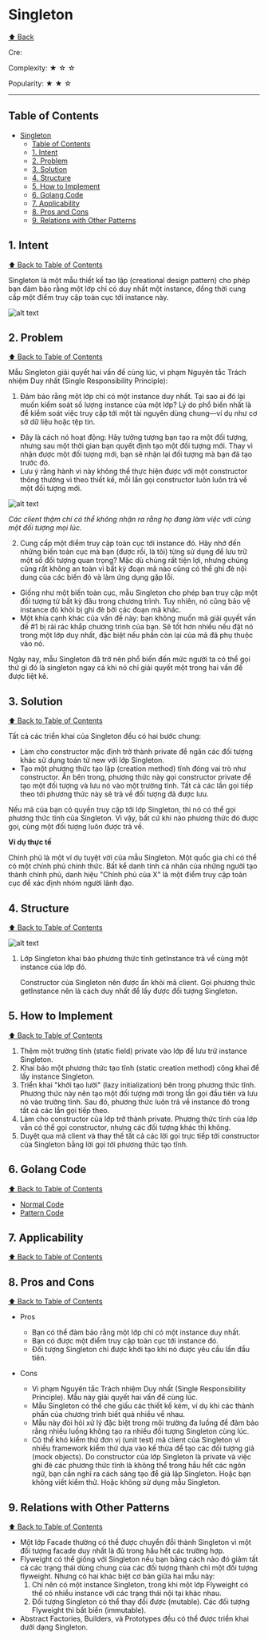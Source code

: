 # Singleton
[⬆ Back](README.md)

Cre: 

Complexity: &#9733; &#9734; &#9734;

Popularity: &#9733; &#9733; &#9734;

---

## Table of Contents
- [Singleton](#singleton)
	- [Table of Contents](#table-of-contents)
	- [1. Intent](#1-intent)
	- [2. Problem](#2-problem)
	- [3. Solution](#3-solution)
	- [4. Structure](#4-structure)
	- [5. How to Implement](#5-how-to-implement)
	- [6. Golang Code](#6-golang-code)
	- [7. Applicability](#7-applicability)
	- [8. Pros and Cons](#8-pros-and-cons)
	- [9. Relations with Other Patterns](#9-relations-with-other-patterns)

## 1. Intent
[⬆ Back to Table of Contents](#table-of-contents)

Singleton là một mẫu thiết kế tạo lập (creational design pattern) cho phép bạn đảm bảo rằng một lớp chỉ có duy nhất một instance, đồng thời cung cấp một điểm truy cập toàn cục tới instance này.

![alt text](images/image.png)

## 2. Problem
[⬆ Back to Table of Contents](#table-of-contents)

Mẫu Singleton giải quyết hai vấn đề cùng lúc, vi phạm Nguyên tắc Trách nhiệm Duy nhất (Single Responsibility Principle):

1. Đảm bảo rằng một lớp chỉ có một instance duy nhất.
Tại sao ai đó lại muốn kiểm soát số lượng instance của một lớp? Lý do phổ biến nhất là để kiểm soát việc truy cập tới một tài nguyên dùng chung—ví dụ như cơ sở dữ liệu hoặc tệp tin.
- Đây là cách nó hoạt động: Hãy tưởng tượng bạn tạo ra một đối tượng, nhưng sau một thời gian bạn quyết định tạo một đối tượng mới. Thay vì nhận được một đối tượng mới, bạn sẽ nhận lại đối tượng mà bạn đã tạo trước đó.
- Lưu ý rằng hành vi này không thể thực hiện được với một constructor thông thường vì theo thiết kế, mỗi lần gọi constructor luôn luôn trả về một đối tượng mới.

![alt text](images/image-1.png)

*Các client thậm chí có thể không nhận ra rằng họ đang làm việc với cùng một đối tượng mọi lúc.*

2. Cung cấp một điểm truy cập toàn cục tới instance đó.
Hãy nhớ đến những biến toàn cục mà bạn (được rồi, là tôi) từng sử dụng để lưu trữ một số đối tượng quan trọng? Mặc dù chúng rất tiện lợi, nhưng chúng cũng rất không an toàn vì bất kỳ đoạn mã nào cũng có thể ghi đè nội dung của các biến đó và làm ứng dụng gặp lỗi.
- Giống như một biến toàn cục, mẫu Singleton cho phép bạn truy cập một đối tượng từ bất kỳ đâu trong chương trình. Tuy nhiên, nó cũng bảo vệ instance đó khỏi bị ghi đè bởi các đoạn mã khác.
- Một khía cạnh khác của vấn đề này: bạn không muốn mã giải quyết vấn đề #1 bị rải rác khắp chương trình của bạn. Sẽ tốt hơn nhiều nếu đặt nó trong một lớp duy nhất, đặc biệt nếu phần còn lại của mã đã phụ thuộc vào nó.

Ngày nay, mẫu Singleton đã trở nên phổ biến đến mức người ta có thể gọi thứ gì đó là singleton ngay cả khi nó chỉ giải quyết một trong hai vấn đề được liệt kê.

## 3. Solution
[⬆ Back to Table of Contents](#table-of-contents)

Tất cả các triển khai của Singleton đều có hai bước chung:

- Làm cho constructor mặc định trở thành private để ngăn các đối tượng khác sử dụng toán tử new với lớp Singleton.
- Tạo một phương thức tạo lập (creation method) tĩnh đóng vai trò như constructor. Ẩn bên trong, phương thức này gọi constructor private để tạo một đối tượng và lưu nó vào một trường tĩnh. Tất cả các lần gọi tiếp theo tới phương thức này sẽ trả về đối tượng đã được lưu.

Nếu mã của bạn có quyền truy cập tới lớp Singleton, thì nó có thể gọi phương thức tĩnh của Singleton. Vì vậy, bất cứ khi nào phương thức đó được gọi, cùng một đối tượng luôn được trả về.

**Ví dụ thực tế**

Chính phủ là một ví dụ tuyệt vời của mẫu Singleton. Một quốc gia chỉ có thể có một chính phủ chính thức. Bất kể danh tính cá nhân của những người tạo thành chính phủ, danh hiệu "Chính phủ của X" là một điểm truy cập toàn cục để xác định nhóm người lãnh đạo.

## 4. Structure
[⬆ Back to Table of Contents](#table-of-contents)

![alt text](images/image-2.png)

1. Lớp Singleton khai báo phương thức tĩnh getInstance trả về cùng một instance của lớp đó.

  	Constructor của Singleton nên được ẩn khỏi mã client. Gọi phương thức getInstance nên là cách duy nhất để lấy được đối tượng Singleton.

## 5. How to Implement
[⬆ Back to Table of Contents](#table-of-contents)

1. Thêm một trường tĩnh (static field) private vào lớp để lưu trữ instance Singleton.
2. Khai báo một phương thức tạo tĩnh (static creation method) công khai để lấy instance Singleton.
3. Triển khai "khởi tạo lười" (lazy initialization) bên trong phương thức tĩnh. Phương thức này nên tạo một đối tượng mới trong lần gọi đầu tiên và lưu nó vào trường tĩnh. Sau đó, phương thức luôn trả về instance đó trong tất cả các lần gọi tiếp theo.
4. Làm cho constructor của lớp trở thành private. Phương thức tĩnh của lớp vẫn có thể gọi constructor, nhưng các đối tượng khác thì không.
5. Duyệt qua mã client và thay thế tất cả các lời gọi trực tiếp tới constructor của Singleton bằng lời gọi tới phương thức tạo tĩnh.

## 6. Golang Code
[⬆ Back to Table of Contents](#table-of-contents)

- [Normal Code](normal/main.go)
- [Pattern Code](pattern/main.go)

## 7. Applicability
[⬆ Back to Table of Contents](#table-of-contents)

## 8. Pros and Cons
[⬆ Back to Table of Contents](#table-of-contents)

- Pros
  - Bạn có thể đảm bảo rằng một lớp chỉ có một instance duy nhất.
  - Bạn có được một điểm truy cập toàn cục tới instance đó.
  - Đối tượng Singleton chỉ được khởi tạo khi nó được yêu cầu lần đầu tiên.

- Cons
  - Vi phạm Nguyên tắc Trách nhiệm Duy nhất (Single Responsibility Principle). Mẫu này giải quyết hai vấn đề cùng lúc.
  - Mẫu Singleton có thể che giấu các thiết kế kém, ví dụ khi các thành phần của chương trình biết quá nhiều về nhau.
  - Mẫu này đòi hỏi xử lý đặc biệt trong môi trường đa luồng để đảm bảo rằng nhiều luồng không tạo ra nhiều đối tượng Singleton cùng lúc.
  - Có thể khó kiểm thử đơn vị (unit test) mã client của Singleton vì nhiều framework kiểm thử dựa vào kế thừa để tạo các đối tượng giả (mock objects). Do constructor của lớp Singleton là private và việc ghi đè các phương thức tĩnh là không thể trong hầu hết các ngôn ngữ, bạn cần nghĩ ra cách sáng tạo để giả lập Singleton. Hoặc bạn không viết kiểm thử. Hoặc không sử dụng mẫu Singleton.

## 9. Relations with Other Patterns
[⬆ Back to Table of Contents](#table-of-contents)

- Một lớp Facade thường có thể được chuyển đổi thành Singleton vì một đối tượng facade duy nhất là đủ trong hầu hết các trường hợp.
- Flyweight có thể giống với Singleton nếu bạn bằng cách nào đó giảm tất cả các trạng thái dùng chung của các đối tượng thành chỉ một đối tượng flyweight. Nhưng có hai khác biệt cơ bản giữa hai mẫu này:
  1. Chỉ nên có một instance Singleton, trong khi một lớp Flyweight có thể có nhiều instance với các trạng thái nội tại khác nhau.
  2. Đối tượng Singleton có thể thay đổi được (mutable). Các đối tượng Flyweight thì bất biến (immutable).
- Abstract Factories, Builders, và Prototypes đều có thể được triển khai dưới dạng Singleton.